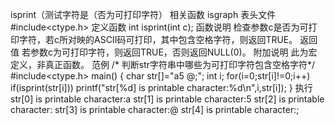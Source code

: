 isprint（测试字符是（否为可打印字符）
相关函数
isgraph
表头文件
#include<ctype.h>
定义函数
int isprint(int c);
函数说明
检查参数c是否为可打印字符，若c所对映的ASCII码可打印，其中包含空格字符，则返回TRUE。
返回值
若参数c为可打印字符，则返回TRUE，否则返回NULL(0)。
附加说明
此为宏定义，非真正函数。
范例
/* 判断str字符串中哪些为可打印字符包含空格字符*/
#include<ctype.h>
main()
{
char str[]="a5 @;";
int i;
for(i=0;str[i]!=0;i++)
if(isprint(str[i])) printf("str[%d] is printable character:%d\n",i,str[i]);
}
执行
str[0] is printable character:a
str[1] is printable character:5
str[2] is printable character:
str[3] is printable character:@
str[4] is printable character:;
